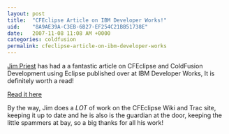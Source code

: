 ```yaml
---
layout: post
title:  "CFEclipse Article on IBM Developer Works!"
uid:	"8A9AE39A-C3EB-6B27-EF254C21BB51738E"
date:   2007-11-08 11:08 AM +0000
categories: coldfusion
permalink: cfeclipse-article-on-ibm-developer-works
---
```

<a href="http://www.thecrumb.com/" title="thecrumb.com">Jim Priest</a> has had a a fantastic article on CFEclipse and ColdFusion Development using Eclipse published over at IBM Developer Works, It is definitely worth a read! 

<a href="http://www.ibm.com/developerworks/opensource/library/os-eclipse-cfeclipse/index.html?ca=drs-tp4507" title="Code ColdFusion applications fast with the Eclipse CFEclipse plug-in">Read it here</a>

By the way, Jim does a *LOT* of work on the CFEclipse Wiki and Trac site, keeping it up to date and he is also is the guardian at the door, keeping the little spammers at bay, so a big thanks for all his work!